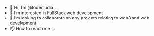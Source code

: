 - 👋 Hi, I’m @todemudia
- 👀 I’m interested in FullStack web development
- 💞️ I’m looking to collaborate on any projects relating to web3 and web development
- 📫 How to reach me ...

<!---
todemudia/todemudia is a ✨ special ✨ repository because its `README.md` (this file) appears on your GitHub profile.
You can click the Preview link to take a look at your changes.
--->
